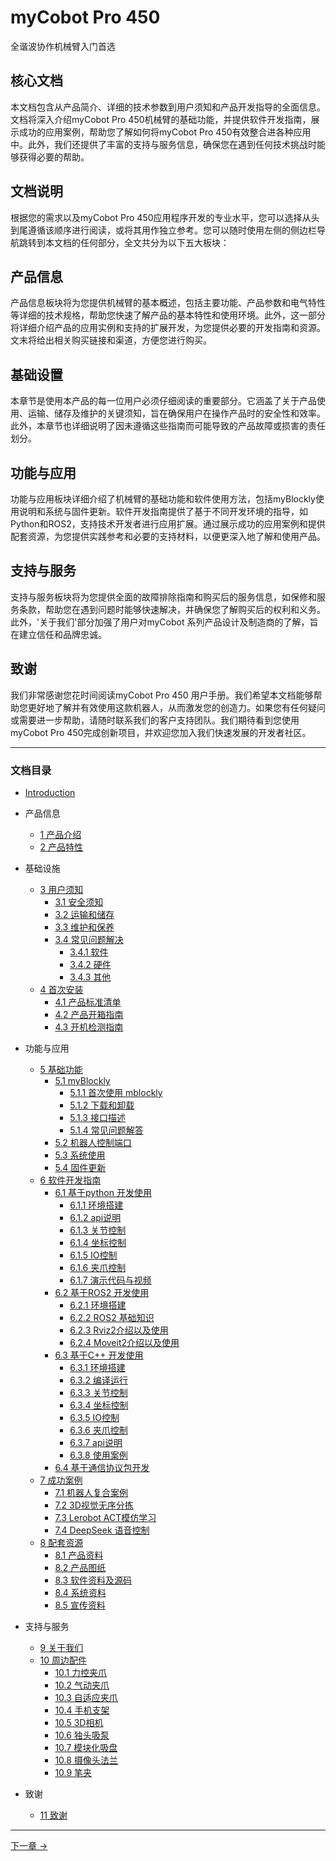 # myCobot Pro 450 
全谐波协作机械臂入门首选 

核心文档
---

本文档包含从产品简介、详细的技术参数到用户须知和产品开发指导的全面信息。文档将深入介绍myCobot Pro 450机械臂的基础功能，并提供软件开发指南，展示成功的应用案例，帮助您了解如何将myCobot Pro 450有效整合进各种应用中。此外，我们还提供了丰富的支持与服务信息，确保您在遇到任何技术挑战时能够获得必要的帮助。

文档说明
---

根据您的需求以及myCobot Pro 450应用程序开发的专业水平，您可以选择从头到尾遵循该顺序进行阅读，或将其用作独立参考。您可以随时使用左侧的侧边栏导航跳转到本文档的任何部分，全文共分为以下五大板块：

## 产品信息
产品信息板块将为您提供机械臂的基本概述，包括主要功能、产品参数和电气特性等详细的技术规格，帮助您快速了解产品的基本特性和使用环境。此外，这一部分将详细介绍产品的应用实例和支持的扩展开发，为您提供必要的开发指南和资源。文末将给出相关购买链接和渠道，方便您进行购买。

## 基础设置
本章节是使用本产品的每一位用户必须仔细阅读的重要部分。它涵盖了关于产品使用、运输、储存及维护的关键须知，旨在确保用户在操作产品时的安全性和效率。此外，本章节也详细说明了因未遵循这些指南而可能导致的产品故障或损害的责任划分。

## 功能与应用
功能与应用板块详细介绍了机械臂的基础功能和软件使用方法，包括myBlockly使用说明和系统与固件更新。软件开发指南提供了基于不同开发环境的指导，如Python和ROS2，支持技术开发者进行应用扩展。通过展示成功的应用案例和提供配套资源，为您提供实践参考和必要的支持材料，以便更深入地了解和使用产品。

## 支持与服务
支持与服务板块将为您提供全面的故障排除指南和购买后的服务信息，如保修和服务条款，帮助您在遇到问题时能够快速解决，并确保您了解购买后的权利和义务。此外，'关于我们'部分加强了用户对myCobot 系列产品设计及制造商的了解，旨在建立信任和品牌忠诚。

## 致谢
我们非常感谢您花时间阅读myCobot Pro 450 用户手册。我们希望本文档能够帮助您更好地了解并有效使用这款机器人，从而激发您的创造力。如果您有任何疑问或需要进一步帮助，请随时联系我们的客户支持团队。我们期待看到您使用 myCobot Pro 450完成创新项目，并欢迎您加入我们快速发展的开发者社区。

---

### 文档目录  

* [Introduction](README.md)

* 产品信息
  * [1 产品介绍](1-ProductInformation/1-ProductIntroduction/1-ProductIntroduction.md)
  * [2 产品特性](1-ProductInformation/2-ProductFeature/2-ProductFeature.md)

* 基础设施
  * [3 用户须知](2-BasicSettings/3-UserNotes/README.md)
    * [3.1 安全须知](2-BasicSettings/3-UserNotes/3.1-SafetyInstruction.md)
    * [3.2 运输和储存](2-BasicSettings/3-UserNotes/3.2-TransportandStorage.md)
    * [3.3 维护和保养](2-BasicSettings/3-UserNotes/3.3-MaintenanceandCare.md)
    * [3.4 常见问题解决](2-BasicSettings/3-UserNotes/3.4-FAQs.md)
      * [3.4.1 软件](2-BasicSettings/3-UserNotes/3.4.1-software.md)
      * [3.4.2 硬件](2-BasicSettings/3-UserNotes/3.4.2-hardware.md)
      * [3.4.3 其他](2-BasicSettings/3-UserNotes/3.4.3-other.md)
  * [4 首次安装](2-BasicSettings/4-FirstInstallAndUse/README.md)
    * [4.1 产品标准清单](2-BasicSettings/4-FirstInstallAndUse/4.1-ProductStandardList.md)
    * [4.2 产品开箱指南](2-BasicSettings/4-FirstInstallAndUse/4.2-ProductUnboxingGuide.md)
    * [4.3 开机检测指南](2-BasicSettings/4-FirstInstallAndUse/4.3-PowerOnDetectionGuide.md)

* 功能与应用
  * [5 基础功能](3-FunctionsAndApplications/5-BasicApplication/README.md)
    * [5.1 myBlockly](3-FunctionsAndApplications/5-BasicApplication/5.1-5.1-myBlockly/README.md)
      * [5.1.1 首次使用 mblockly](3-FunctionsAndApplications/5-BasicApplication/5.1-5.1-myBlockly/5.1.1-myBlocklyFirstUse.md)
      * [5.1.2 下载和卸载](3-FunctionsAndApplications/5-BasicApplication/5.1-5.1-myBlockly/5.1.2-install_uninstall.md)
      * [5.1.3 接口描述](3-FunctionsAndApplications/5-BasicApplication/5.1-5.1-myBlockly/5.1.3-interface_description.md)
      * [5.1.4 常见问题解答](3-FunctionsAndApplications/5-BasicApplication/5.1-5.1-myBlockly/5.1.4-Q&A.md)
    * [5.2 机器人控制端口](3-FunctionsAndApplications/5-BasicApplication/5.2-RobotControlPort.md)
    * [5.3 系统使用](3-FunctionsAndApplications/5-BasicApplication/5.3-SystemUsageInstructions.md)
    * [5.4 固件更新](3-FunctionsAndApplications/5-BasicApplication/5.4-FirmwareUpdateInfo.md)
  * [6 软件开发指南](3-FunctionsAndApplications/6-SoftwareDevelopment/README.md)
    * [6.1 基于python 开发使用](3-FunctionsAndApplications/6-SoftwareDevelopment/6.1-python/README.md)
      * [6.1.1 环境搭建](3-FunctionsAndApplications/6-SoftwareDevelopment/6.1-python/1_download.md)
      * [6.1.2 api说明](3-FunctionsAndApplications/6-SoftwareDevelopment/6.1-python/2_API.md)
      * [6.1.3 关节控制](3-FunctionsAndApplications/6-SoftwareDevelopment/6.1-python/3_angle.md)      
      * [6.1.4 坐标控制](3-FunctionsAndApplications/6-SoftwareDevelopment/6.1-python/4_coord.md)      
      * [6.1.5 IO控制](3-FunctionsAndApplications/6-SoftwareDevelopment/6.1-python/5_IO.md)      
      * [6.1.6 夹爪控制](3-FunctionsAndApplications/6-SoftwareDevelopment/6.1-python/6_gripper.md)      
      * [6.1.7 演示代码与视频](3-FunctionsAndApplications/6-SoftwareDevelopment/6.1-python/7_example.md)
    * [6.2 基于ROS2 开发使用](3-FunctionsAndApplications/6-SoftwareDevelopment/6.2-ROS2/README.md)
      * [6.2.1 环境搭建](3-FunctionsAndApplications/6-SoftwareDevelopment/6.2-ROS2/6.2.1-InstallationOfROS2.md)
      * [6.2.2 ROS2 基础知识](3-FunctionsAndApplications/6-SoftwareDevelopment/6.2-ROS2/6.2.2-BasicTutorial.md)
      * [6.2.3 Rviz2介绍以及使用](3-FunctionsAndApplications/6-SoftwareDevelopment/6.2-ROS2/6.2.3-rivzIntroductionAndUse/README.md)
      * [6.2.4 Moveit2介绍以及使用](3-FunctionsAndApplications/6-SoftwareDevelopment/6.2-ROS2/6.2.4-Moveit2/README.md)
    * [6.3 基于C++ 开发使用](3-FunctionsAndApplications/6-SoftwareDevelopment/6.3-Cplus/README.md)
      * [6.3.1 环境搭建](3-FunctionsAndApplications/6-SoftwareDevelopment/6.3-Cplus/6.3.1-download.md)
      * [6.3.2 编译运行](3-FunctionsAndApplications/6-SoftwareDevelopment/6.3-Cplus/6.3.2-build.md)
      * [6.3.3 关节控制](3-FunctionsAndApplications/6-SoftwareDevelopment/6.3-Cplus/6.3.3-angle.md)
      * [6.3.4 坐标控制](3-FunctionsAndApplications/6-SoftwareDevelopment/6.3-Cplus/6.3.4-coord.md)      
      * [6.3.5 IO控制](3-FunctionsAndApplications/6-SoftwareDevelopment/6.3-Cplus/6.3.5-io.md)      
      * [6.3.6 夹爪控制](3-FunctionsAndApplications/6-SoftwareDevelopment/6.3-Cplus/6.3.6-gripper.md)      
      * [6.3.7 api说明](3-FunctionsAndApplications/6-SoftwareDevelopment/6.3-Cplus/6.3.7-API.md)      
      * [6.3.8 使用案例](3-FunctionsAndApplications/6-SoftwareDevelopment/6.3-Cplus/6.3.8-example.md)      
    * [6.4 基于通信协议包开发](3-FunctionsAndApplications/6-SoftwareDevelopment/6.4-CommunicationProtocolPackage/6.4-communication.md)
  * [7 成功案例](3-FunctionsAndApplications/7-ExamplesRobotsUsing/README.md)
    * [7.1 机器人复合案例](3-FunctionsAndApplications/7-ExamplesRobotsUsing/7.1.md)
    * [7.2 3D视觉无序分拣](3-FunctionsAndApplications/7-ExamplesRobotsUsing/7.2.md)
    * [7.3 Lerobot ACT模仿学习](3-FunctionsAndApplications/7-ExamplesRobotsUsing/7.3.md)
    * [7.4 DeepSeek 语音控制](3-FunctionsAndApplications/7-ExamplesRobotsUsing/7.4.md)
  * [8 配套资源](3-FunctionsAndApplications/8-FilesDownload/README.md)
    * [8.1 产品资料](3-FunctionsAndApplications/8-FilesDownload/8.1-ProductInformation/README.md)
    * [8.2 产品图纸](3-FunctionsAndApplications/8-FilesDownload/8.2-ProductDrawings/README.md)
    * [8.3 软件资料及源码](3-FunctionsAndApplications/8-FilesDownload/8.3-SoftwareInformationAndSourceCode/README.md)
    * [8.4 系统资料](3-FunctionsAndApplications/8-FilesDownload/8.4-SystemInformation/README.md)
    * [8.5 宣传资料](3-FunctionsAndApplications/8-FilesDownload/8.5-PromotionalMaterials/README.md)

* 支持与服务
  * [9 关于我们](4-SupportAndService/9-AboutUs/9.AboutUs.md)
  * [10 周边配件](4-SupportAndService/10-Accessories/accessories.md)
    * [10.1 力控夹爪](4-SupportAndService/10-Accessories/10.1-myGripperF100.md)
    * [10.2 气动夹爪](4-SupportAndService/10-Accessories/10.2-PneumaticGripper.md)
    * [10.3 自适应夹爪](4-SupportAndService/10-Accessories/10.3-AdaptiveGripper.md)
    * [10.4 手机支架](4-SupportAndService/10-Accessories/10.4-PhoneHolderPro.md)
    * [10.5 3D相机](4-SupportAndService/10-Accessories/10.5-3DCamera.md)
    * [10.6 独头吸泵](4-SupportAndService/10-Accessories/10.6-SingleSuctionPump.md)
    * [10.7 模块化吸盘](4-SupportAndService/10-Accessories/10.7-ModuleSuctionCup.md)
    * [10.8 摄像头法兰](4-SupportAndService/10-Accessories/10.8-CameraModulePro.md)
    * [10.9 笔夹](4-SupportAndService/10-Accessories/10.9-PenHolderPro.md)

* 致谢
  * [11 致谢](5-Acknowledgments/11-Acknowledgements.md)
---

 [下一章 →](../myCobot_Pro_450_cn/1-ProductInformation/1-ProductIntroduction/1-ProductIntroduction.md)